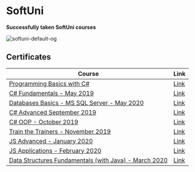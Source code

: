 # SoftUni
**Successfully taken SoftUni courses**

![softuni-default-og](https://softuni.bg/Files/Images/SoftUni-Wallpaper-1440-900.png)

**<h2>Certificates</h2>**

|**Course**|**Link**| 
|---|---|
|<a href="https://softuni.bg/trainings/2073/programming-basics-with-csharp-september-2018" > Programming Basics with C# </a>   | <a href="https://softuni.bg/certificates/details/59017/2085b1a5"> Link</a> |
<a href="https://softuni.bg/trainings/2363/csharp-fundamentals-may-2019" > C# Fundamentals - May 2019  </a>   | <a href="https://softuni.bg/certificates/details/69271/05d3f3ed"> Link</a> |
<a href="https://softuni.bg/trainings/2988/databases-basics-ms-sql-server-may-2020/internal" > Databases Basics - MS SQL Server - May 2020 </a>  | <a href="https://softuni.bg/certificates/details/82856/242dd565"> Link</a> |
<a href="https://softuni.bg/trainings/2444/csharp-advanced-september-2019" > C# Advanced September 2019  </a>   | <a href="https://softuni.bg/certificates/details/72170/bb403890"> Link</a> |
<a href="https://softuni.bg/trainings/2453/csharp-oop-october-2019" > C# OOP - October 2019  </a>   | <a href="https://softuni.bg/certificates/details/75329/0e8b5e99"> Link</a> |
<a href="https://softuni.bg/trainings/2615/train-the-trainers-november-2019" > Train the Trainers - November 2019  </a>   | <a href="https://softuni.bg/certificates/details/72758/fc0acea4"> Link</a> |
<a href="https://softuni.bg/trainings/2609/js-advanced-january-2020" > JS Advanced - January 2020 </a> | <a href="https://softuni.bg/certificates/details/76439/0732ba16"> Link</a> |
<a href="https://softuni.bg/trainings/2610/js-applications-february-2020" > JS Applications - February 2020 </a> | <a href="https://softuni.bg/certificates/details/80446/2b2142b5"> Link</a> |
<a href="https://softuni.bg/trainings/2812/data-structures-fundamentals-with-java-march-2020" > Data Structures Fundamentals (with Java) - March 2020 </a> | <a href="https://softuni.bg/certificates/details/79570/aff36f0e"> Link</a> |
